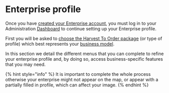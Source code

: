 # Enterprise profile

Once you have [created your Enterprise account](../register-and-create-your-profile.md#create-your-first-enterprise-account), you must log in to your Administration [Dashboard](../dashboard.md) to continue setting up your Enterprise profile. 

First you will be asked to [choose the Harvest To Order package](package-types.md) \(or type of profile\) which best represents your [business model](../../your-quick-start-on-harvest-to-order-given-who-you-are.md). 

In this section we detail the different menus that you can complete to refine your enterprise profile and, by doing so, access business-specific features that you may need.

{% hint style="info" %}
It is important to complete the whole process otherwise your enterprise might not appear on the map, or appear with a partially filled in profile, which can affect your image.
{% endhint %}



